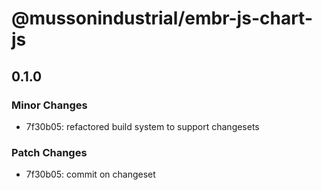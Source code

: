 # @mussonindustrial/embr-js-chart-js

## 0.1.0

### Minor Changes

- 7f30b05: refactored build system to support changesets

### Patch Changes

- 7f30b05: commit on changeset
